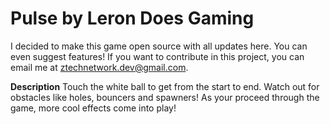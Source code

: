 # Pulse by Leron Does Gaming
I decided to make this game open source with all updates here. You can even suggest features! If you want to contribute in this project, you can email me at ztechnetwork.dev@gmail.com.

**Description**
Touch the white ball to get from the start to end. Watch out for obstacles like holes, bouncers and spawners! As your proceed through the game, more cool effects come into play!

